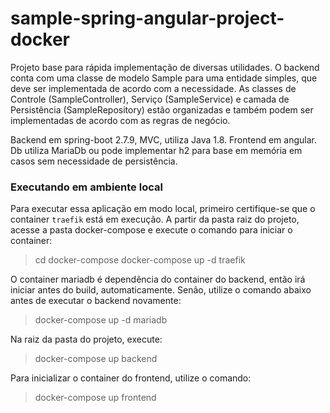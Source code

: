 # sample-spring-angular-project-docker

Projeto base para rápida implementação de diversas utilidades.
O backend conta com uma classe de modelo Sample para uma entidade simples, que deve ser implementada de acordo com a necessidade.
As classes de Controle (SampleController), Serviço (SampleService) e camada de Persistência (SampleRepository) estão organizadas e também podem ser implementadas de acordo com as regras de negócio.

Backend em spring-boot 2.7.9, MVC, utiliza Java 1.8.
Frontend em angular.
Db utiliza MariaDb ou pode implementar h2 para base em memória em casos sem necessidade de persistência.

### Executando em ambiente local

Para executar essa aplicação em modo local, primeiro certifique-se que o container `traefik` está em execução.
A partir da pasta raiz do projeto, acesse a pasta docker-compose e execute o comando para iniciar o container:
> cd docker-compose
> docker-compose up -d traefik
>

O container mariadb é dependência do container do backend, então irá iniciar antes do build, automaticamente.
Senão, utilize o comando abaixo antes de executar o backend novamente:
> docker-compose up -d mariadb
>

Na raiz da pasta do projeto, execute:
> docker-compose up backend 
> 

Para inicializar o container do frontend, utilize o comando:
> docker-compose up frontend 
>

